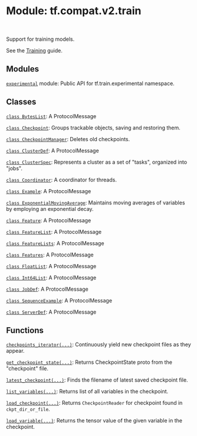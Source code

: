 <div itemscope itemtype="http://developers.google.com/ReferenceObject">
<meta itemprop="name" content="tf.compat.v2.train" />
<meta itemprop="path" content="Stable" />
</div>

# Module: tf.compat.v2.train


<table class="tfo-notebook-buttons tfo-api" align="left">
</table>



Support for training models.


See the [Training](https://tensorflow.org/api_guides/python/train) guide.

## Modules

[`experimental`](../../../tf/compat/v2/train/experimental.md) module: Public API for tf.train.experimental namespace.

## Classes

[`class BytesList`](../../../tf/train/BytesList.md): A ProtocolMessage

[`class Checkpoint`](../../../tf/train/Checkpoint.md): Groups trackable objects, saving and restoring them.

[`class CheckpointManager`](../../../tf/train/CheckpointManager.md): Deletes old checkpoints.

[`class ClusterDef`](../../../tf/train/ClusterDef.md): A ProtocolMessage

[`class ClusterSpec`](../../../tf/train/ClusterSpec.md): Represents a cluster as a set of "tasks", organized into "jobs".

[`class Coordinator`](../../../tf/train/Coordinator.md): A coordinator for threads.

[`class Example`](../../../tf/train/Example.md): A ProtocolMessage

[`class ExponentialMovingAverage`](../../../tf/train/ExponentialMovingAverage.md): Maintains moving averages of variables by employing an exponential decay.

[`class Feature`](../../../tf/train/Feature.md): A ProtocolMessage

[`class FeatureList`](../../../tf/train/FeatureList.md): A ProtocolMessage

[`class FeatureLists`](../../../tf/train/FeatureLists.md): A ProtocolMessage

[`class Features`](../../../tf/train/Features.md): A ProtocolMessage

[`class FloatList`](../../../tf/train/FloatList.md): A ProtocolMessage

[`class Int64List`](../../../tf/train/Int64List.md): A ProtocolMessage

[`class JobDef`](../../../tf/train/JobDef.md): A ProtocolMessage

[`class SequenceExample`](../../../tf/train/SequenceExample.md): A ProtocolMessage

[`class ServerDef`](../../../tf/train/ServerDef.md): A ProtocolMessage

## Functions

[`checkpoints_iterator(...)`](../../../tf/train/checkpoints_iterator.md): Continuously yield new checkpoint files as they appear.

[`get_checkpoint_state(...)`](../../../tf/train/get_checkpoint_state.md): Returns CheckpointState proto from the "checkpoint" file.

[`latest_checkpoint(...)`](../../../tf/train/latest_checkpoint.md): Finds the filename of latest saved checkpoint file.

[`list_variables(...)`](../../../tf/train/list_variables.md): Returns list of all variables in the checkpoint.

[`load_checkpoint(...)`](../../../tf/train/load_checkpoint.md): Returns `CheckpointReader` for checkpoint found in `ckpt_dir_or_file`.

[`load_variable(...)`](../../../tf/train/load_variable.md): Returns the tensor value of the given variable in the checkpoint.



